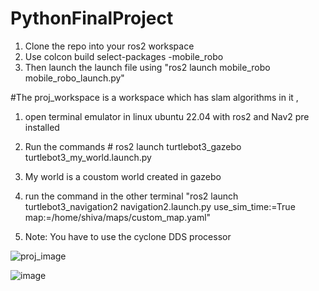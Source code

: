 # PythonFinalProject

1. Clone the repo into your ros2 workspace 
2. Use colcon build select-packages -mobile_robo
3. Then launch the launch file using "ros2 launch mobile_robo mobile_robo_launch.py"


#The proj_workspace is a workspace which has slam algorithms in it , 
1. open terminal emulator in linux ubuntu 22.04 with ros2 and Nav2 pre installed 
2. Run the commands # ros2 launch turtlebot3_gazebo turtlebot3_my_world.launch.py 
3. My world is a coustom world created in gazebo 
4. run the command in the other terminal "ros2 launch turtlebot3_navigation2 navigation2.launch.py use_sim_time:=True map:=/home/shiva/maps/custom_map.yaml"

5.  Note: You have to use the cyclone DDS processor 

![proj_image](https://github.com/shivasamkumar/PythonFinalProject/assets/83110296/6a17d736-8ff0-4ae2-aaf9-170d60bec624)


![image](https://github.com/shivasamkumar/PythonFinalProject/assets/83110296/65ce038a-d478-40d5-b69d-ff1cf8e82567)
